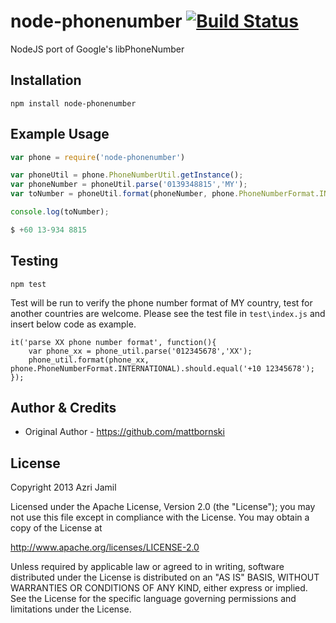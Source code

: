 # node-phonenumber [![Build Status](https://travis-ci.org/wajatimur/node-phonenumber.png?branch=master)](https://travis-ci.org/wajatimur/node-phonenumber)

NodeJS port of Google's libPhoneNumber

## Installation

    npm install node-phonenumber

## Example Usage
```javascript
var phone = require('node-phonenumber')

var phoneUtil = phone.PhoneNumberUtil.getInstance();
var phoneNumber = phoneUtil.parse('0139348815','MY');
var toNumber = phoneUtil.format(phoneNumber, phone.PhoneNumberFormat.INTERNATIONAL);

console.log(toNumber);

$ +60 13-934 8815
```

## Testing

    npm test

Test will be run to verify the phone number format of MY country, test for another
countries are welcome. Please see the test file in `test\index.js` and insert below
code as example.

    it('parse XX phone number format', function(){
        var phone_xx = phone_util.parse('012345678','XX');
        phone_util.format(phone_xx, phone.PhoneNumberFormat.INTERNATIONAL).should.equal('+10 12345678');
    });

## Author & Credits
* Original Author - https://github.com/mattbornski

## License
Copyright 2013 Azri Jamil

Licensed under the Apache License, Version 2.0 (the "License");
you may not use this file except in compliance with the License.
You may obtain a copy of the License at

   http://www.apache.org/licenses/LICENSE-2.0

Unless required by applicable law or agreed to in writing, software
distributed under the License is distributed on an "AS IS" BASIS,
WITHOUT WARRANTIES OR CONDITIONS OF ANY KIND, either express or implied.
See the License for the specific language governing permissions and
limitations under the License.
